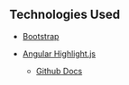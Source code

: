 ## Technologies Used

- [Bootstrap](https://getbootstrap.com/)

- [Angular Highlight.js](https://www.npmjs.com/package/ngx-highlightjs)
    - [Github Docs](https://github.com/highlightjs/highlight.js)